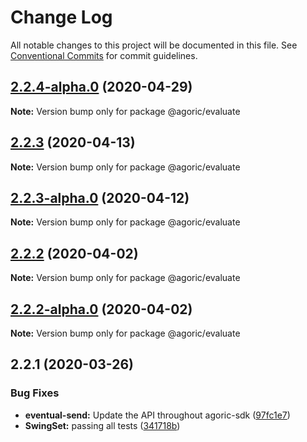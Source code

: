 # Change Log

All notable changes to this project will be documented in this file.
See [Conventional Commits](https://conventionalcommits.org) for commit guidelines.

## [2.2.4-alpha.0](https://github.com/Agoric/agoric-sdk/compare/@agoric/evaluate@2.2.3...@agoric/evaluate@2.2.4-alpha.0) (2020-04-29)

**Note:** Version bump only for package @agoric/evaluate





## [2.2.3](https://github.com/Agoric/agoric-sdk/compare/@agoric/evaluate@2.2.3-alpha.0...@agoric/evaluate@2.2.3) (2020-04-13)

**Note:** Version bump only for package @agoric/evaluate





## [2.2.3-alpha.0](https://github.com/Agoric/agoric-sdk/compare/@agoric/evaluate@2.2.2...@agoric/evaluate@2.2.3-alpha.0) (2020-04-12)

**Note:** Version bump only for package @agoric/evaluate





## [2.2.2](https://github.com/Agoric/agoric-sdk/compare/@agoric/evaluate@2.2.2-alpha.0...@agoric/evaluate@2.2.2) (2020-04-02)

**Note:** Version bump only for package @agoric/evaluate





## [2.2.2-alpha.0](https://github.com/Agoric/agoric-sdk/compare/@agoric/evaluate@2.2.1...@agoric/evaluate@2.2.2-alpha.0) (2020-04-02)

**Note:** Version bump only for package @agoric/evaluate





## 2.2.1 (2020-03-26)


### Bug Fixes

* **eventual-send:** Update the API throughout agoric-sdk ([97fc1e7](https://github.com/Agoric/agoric-sdk/commit/97fc1e748d8e3955b29baf0e04bfa788d56dad9f))
* **SwingSet:** passing all tests ([341718b](https://github.com/Agoric/agoric-sdk/commit/341718be335e16b58aa5e648b51a731ea065c1d6))
